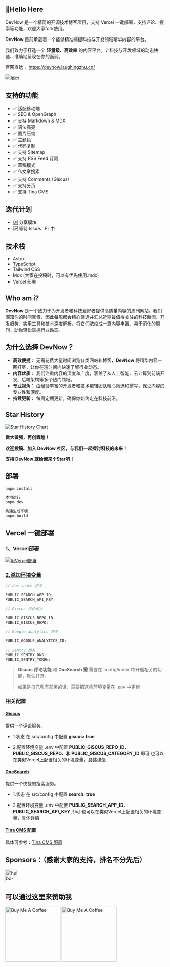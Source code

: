 ## 🚀Hello Here

DevNow 是一个精简的开源技术博客项目，支持 Vercel 一键部署，支持评论、搜索等功能，欢迎大家fork使用。

**DevNow** 目前承载着一个能够精准捕捉科技与开发领域精华内容的平台。

我们致力于打造一个 **轻量级、高效率** 的内容平台，让科技与开发领域的动态快速、准确地呈现在你的面前。

官网直达： <https://devnow.laughingzhu.cn/>

![展示](https://cdn.laughingzhu.cn/DevNow/hJB0pNu4AeZKlnEhgAnyn.png-thumb)

## 支持的功能

- ✅ 适配移动端
- ✅ SEO & OpenGraph
- ✅ 支持 Markdown & MDX
- ✅ 语法高亮
- ✅ 图片压缩
- ✅ 主题色
- ✅ 代码复制
- ✅ 支持 Sitemap
- ✅ 支持 RSS Feed 订阅
- ✅ 草稿模式
- ✅ 🔍文章搜索
- ✅ 支持 Comments (Giscus)
- ✅ 支持分页
- ✅ 支持 Tina CMS

## 迭代计划

- 🆙 分享模块
- 🆙 等待 Issue、Pr 中

## 技术栈

- Astro
- TypeScript
- Tailwind CSS
- Mdx (大家在投稿时，可以有优先使用.mdx)
- Vercel 部署

## Who am i?

**DevNow** 是一个致力于为开发者和科技爱好者提供高质量内容的周刊网站。我们深知你的时间宝贵，因此每周都会精心筛选并汇总近期最值得关注的科技新闻、开发趋势、实用工具和技术深度解析，将它们浓缩成一篇内容丰富、易于消化的周刊，助你轻松掌握行业动态。

## 为什么选择 DevNow？

- **高效便捷**： 无需花费大量时间浏览各类网站和博客，**DevNow** 将精华内容一网打尽，让你在短时间内快速了解行业动态。
- **内容优质**： 我们注重内容的深度和广度，涵盖了从人工智能、云计算到前端开发、后端架构等多个热门领域。
- **专业视角**： 由经验丰富的开发者和技术编辑团队精心筛选和撰写，保证内容的专业性和深度。
- **持续更新**： 每周定期更新，确保你始终走在科技前沿。

## Star History

[![Star History Chart](https://api.star-history.com/svg?repos=laughingzhu/devnow&type=Date)](https://star-history.com/#laughingzhu/devnow&Date)

**做大做强，再创辉煌！**

**欢迎投稿、加入 DevNow 社区，与我们一起探讨科技的未来！**

**支持 DevNow 就给俺来个Star吧！**

## 部署

```bash
pnpm install

本地运行
pnpm dev

构建生成环境
pnpm build
```

## Vercel 一键部署

### 1、Vercel部署

[![用Vercel部署](https://vercel.com/button)](https://vercel.com/new/clone?repository-url=https://github.com/LaughingZhu/DevNow)

### [2.添加环境变量](https://vercel.com/docs/projects/environment-variables)

```js
// doc seach 相关

PUBLIC_SEARCH_APP_ID;
PUBLIC_SEARCH_API_KEY;

// Giscus 评论相关

PUBLIC_GISCUS_REPO_ID;
PUBLIC_GISCUS_REPO;

// Google analytics 相关

PUBLIC_GOOGLE_ANALYTICS_ID;

// Sentry 相关
PUBLIC_SENTRY_DNS;
PUBLIC_SENTRY_TOKEN;
```

> **Giscus 评论功能** 和 **DocSearch 需** 需要在 config/index 中开启相关的功能，默认打开。
>
> 如果是自己私有部署的话，需要把这些环境变量在 .env 中更新

### 相关配置

#### [Giscus](https://giscus.app/zh-CN)

提供一个评论服务。

- 1.状态
  在 src/config 中配置 **giscus: true**

- 2.配置环境变量
  .env 中配置 **PUBLIC_GISCUS_REPO_ID、PUBLIC_GISCUS_REPO、和 PUBLIC_GISCUS_CATEGORY_ID** 即可
  也可以在类似Vercel上配置相关的环境变量，[具体详情](https://vercel.com/docs/projects/environment-variables)

#### [DocSearch](https://docsearch.algolia.com/docs/what-is-docsearch)

提供一个快捷的搜索服务。

- 1.状态
  在 src/config 中配置 **search: true**

- 2.配置环境变量
  .env 中配置 **PUBLIC_SEARCH_APP_ID、PUBLIC_SEARCH_API_KEY** 即可
  也可以在类似Vercel上配置相关的环境变量，[具体详情](https://vercel.com/docs/projects/environment-variables)

#### [Tina CMS 配置](https://www.laughingzhu.cn/posts/tina-cms)

具体可参考：[Tina CMS 配置](https://www.laughingzhu.cn/posts/tina-cms)

## Sponsors：（感谢大家的支持，排名不分先后）

<img  src='https://avatars.githubusercontent.com/u/28301482?v=4>' alt='huibo-200' width='40'  />

## 可以通过这里来赞助我

<img src="https://cdn.laughingzhu.cn/DevNow/8df0d597-93dc-44a4-9e93-ebd02f74e695.JPG" alt="Buy Me A Coffee" width="174" />

<img src="https://cdn.laughingzhu.cn/DevNow/c88193fc-14ea-4236-a3f8-13b6ef736182.JPG" alt="Buy Me A Coffee" width="174" />
